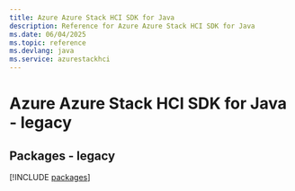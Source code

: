 ```yaml
---
title: Azure Azure Stack HCI SDK for Java
description: Reference for Azure Azure Stack HCI SDK for Java
ms.date: 06/04/2025
ms.topic: reference
ms.devlang: java
ms.service: azurestackhci
---
```

# Azure Azure Stack HCI SDK for Java - legacy
## Packages - legacy
[!INCLUDE [packages](azure-stack-hci-index.md)]
